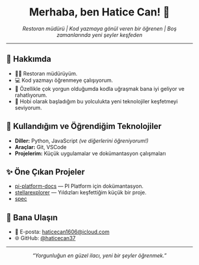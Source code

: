 <!-- Profile README for @haticecan37 -->

<h1 align="center">Merhaba, ben Hatice Can! 👋</h1>

<p align="center">
  <em>Restoran müdürü | Kod yazmaya gönül veren bir öğrenen | Boş zamanlarında yeni şeyler keşfeden</em>
</p>

---

## 🌟 Hakkımda

- 👩‍🍳 Restoran müdürüyüm.
- 💻 Kod yazmayı öğrenmeye çalışıyorum.
- 🧠 Özellikle çok yorgun olduğumda kodla uğraşmak bana iyi geliyor ve rahatlıyorum.
- 🚀 Hobi olarak başladığım bu yolculukta yeni teknolojiler keşfetmeyi seviyorum.

## 🧰 Kullandığım ve Öğrendiğim Teknolojiler

- **Diller:** Python, JavaScript _(ve diğerlerini öğreniyorum!)_
- **Araçlar:** Git, VSCode
- **Projelerim:** Küçük uygulamalar ve dokümantasyon çalışmaları

## ✨ Öne Çıkan Projeler

- [pi-platform-docs](https://github.com/haticecan37/pi-platform-docs) — PI Platform için dokümantasyon.
- [stellarexplorer](https://github.com/haticecan37/stellarexplorer) — Yıldızları keşfettiğim küçük bir proje.
- [spec](https://github.com/haticecan37/spec)

## 🤝 Bana Ulaşın

- 📧 E-posta: haticecan1606@icloud.com
- 🌐 GitHub: [@haticecan37](https://github.com/haticecan37)

---

<p align="center">
  <i>“Yorgunluğun en güzel ilacı, yeni bir şeyler öğrenmek.”</i>
</p>

<!--
**haticecan37/haticecan37** özel bir repo çünkü bu README dosyası profilinizde gözükür!
-->
